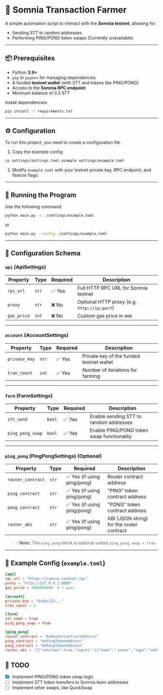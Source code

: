 # 🚀 Somnia Transaction Farmer

A simple automation script to interact with the **Somnia testnet**, allowing for:
- Sending STT to random addresses
- Performing PING/PONG token swaps (Currently unavailable)

---

## 📦 Prerequisites

- Python **3.9+**
- `pip` or `pipenv` for managing dependencies
- A funded **testnet wallet** (with STT and tokens like PING/PONG)
- Access to the **Somnia RPC endpoint**
- Minimum balance of 0.3 STT

Install dependencies:

```bash
pip install -r requirements.txt
```

---

## ⚙️ Configuration

To run this project, you need to create a configuration file.

1. Copy the example config:

```bash
cp settings/settings.toml.example settings/example.toml
```

2. Modify `example.toml` with your testnet private key, RPC endpoint, and feature flags.

---

## 🏃 Running the Program

Use the following command:

```bash
python main.py -c ./settings/example.toml
```

or

```bash
python main.py --config ./settings/example.toml
```

---

## 🧩 Configuration Schema

### `api` (ApiSettings)

| Property     | Type     | Required | Description                                |
|--------------|----------|----------|--------------------------------------------|
| `rpc_url`    | `str`    | ✅ Yes   | Full HTTP RPC URL for Somnia testnet       |
| `proxy`      | `str`    | ❌ No    | Optional HTTP proxy (e.g. `http://ip:port`)|
| `gas_price`  | `int`    | ❌ No    | Custom gas price in wei                    |

---

### `account` (AccountSettings)

| Property       | Type     | Required | Description                          |
|----------------|----------|----------|--------------------------------------|
| `private_key`  | `str`    | ✅ Yes   | Private key of the funded testnet wallet |
| `tran_count`   | `int`    | ✅ Yes   | Number of iterations for farming    |

---

### `farm` (FarmSettings)

| Property         | Type      | Required | Description                                 |
|------------------|-----------|----------|---------------------------------------------|
| `stt_send`       | `bool`    | ✅ Yes   | Enable sending STT to random addresses      |
| `ping_pong_swap` | `bool`    | ✅ Yes   | Enable PING/PONG token swap functionality   |

---

### `ping_pong` (PingPongSettings) (Optional)

| Property          | Type     | Required | Description                              |
|-------------------|----------|----------|------------------------------------------|
| `router_contract` | `str`    | ✅ Yes (if using ping/pong) | Router contract address                 |
| `ping_contract`   | `str`    | ✅ Yes (if using ping/pong) | "PING" token contract address            |
| `pong_contract`   | `str`    | ✅ Yes (if using ping/pong) | "PONG" token contract address            |
| `router_abi`      | `str`    | ✅ Yes (if using ping/pong) | ABI (JSON string) for the router contract |

> ℹ️ **Note:** The `ping_pong` block is optional unless `ping_pong_swap = true`.

---

## 🧪 Example Config (`example.toml`)

```toml
[api]
rpc_url = "https://somnia-testnet.rpc"
proxy = "http://127.0.0.1:8080"
gas_price = 1000000000  # 1 gwei

[account]
private_key = "0xabc123..."
tran_count = 5

[farm]
stt_send = true
ping_pong_swap = true

[ping_pong]
router_contract = "0xRouterContractAddress"
ping_contract = "0xPingTokenAddress"
pong_contract = "0xPongTokenAddress"
router_abi = '[{"constant":true,"inputs":[{"name":"_owner","type":"address"}],"name":"balanceOf","outputs":[{"name":"balance","type":"uint256"}],"type":"function"}]'
```

## 📝 TODO

- [x] Implement PING/PONG token swap logic
- [ ] Implement STT token transfers to Somnia team addresses
- [ ] Implement other swaps, like QuickSwap